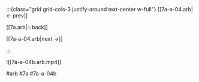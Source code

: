 :::{class="grid grid-cols-3 justify-around text-center w-full"}
[[7a-a-04.arb|← prev]]

[[7a.arb|⌂ back]]

[[7a-a-04.arb|next →]]

:::

![[7a-a-04b.arb.mp4]]

#arb #7a #7a-a-04b

